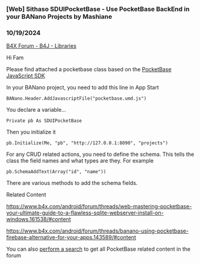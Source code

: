### [Web] Sithaso SDUIPocketBase - Use PocketBase BackEnd in your BANano Projects by Mashiane
### 10/19/2024
[B4X Forum - B4J - Libraries](https://www.b4x.com/android/forum/threads/163646/)

Hi Fam  
  
Please find attached a pocketbase class based on the [PocketBase JavaScript SDK](https://github.com/pocketbase/js-sdk)  
  
In your BANano project, you need to add this line in App Start  
  

```B4X
BANano.Header.AddJavascriptFile("pocketbase.umd.js")
```

  
  
You declare a variable…  
  

```B4X
Private pb As SDUIPocketBase
```

  
  
Then you initialize it  
  

```B4X
pb.Initialize(Me, "pb", "http://127.0.0.1:8090", "projects")
```

  
  
For any CRUD related actions, you need to define the schema. This tells the class the field names and what types are they. For example  
  

```B4X
pb.SchemaAddText(Array("id", "name"))
```

  
  
There are various methods to add the schema fields.  
  
Related Content  
  
<https://www.b4x.com/android/forum/threads/web-mastering-pocketbase-your-ultimate-guide-to-a-flawless-sqlite-webserver-install-on-windows.161538/#content>  
  
<https://www.b4x.com/android/forum/threads/banano-using-pocketbase-firebase-alternative-for-your-apps.143589/#content>  
  
You can also [perform a search](https://www.b4x.com/android/forum/pages/results/?query=pocketbase) to get all PocketBase related content in the forum